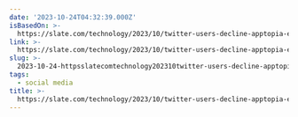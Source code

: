 ```yaml
---
date: '2023-10-24T04:32:39.000Z'
isBasedOn: >-
  https://slate.com/technology/2023/10/twitter-users-decline-apptopia-elon-musk-x-rebrand.html
link: >-
  https://slate.com/technology/2023/10/twitter-users-decline-apptopia-elon-musk-x-rebrand.html
slug: >-
  2023-10-24-httpsslatecomtechnology202310twitter-users-decline-apptopia-elon-musk-x-rebrandhtml
tags:
  - social media
title: >-
  https://slate.com/technology/2023/10/twitter-users-decline-apptopia-elon-musk-x-rebrand.html
---
```


